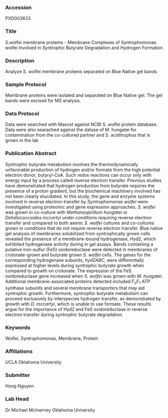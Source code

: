 ### Accession
PXD003633

### Title
S.wolfei membrane proteins -  Membrane Complexes of Syntrophomonas wolfei Involved in Syntrophic Butyrate Degradation and Hydrogen Formation

### Description
Analyze S. wolfei membrane proteins separated on Blue Native gel bands

### Sample Protocol
Membrane proteins were isolated and separated on Blue Native gel. The gel bands were excised for MS analysis.

### Data Protocol
Data were searched with Mascot against NCBI S. wolfei protein database. Data were also searached against the datase of M. hungatei for contamination from the co-cultured partner and S. aciditrophus that is grown in the lab

### Publication Abstract
Syntrophic butyrate metabolism involves the thermodynamically unfavorable production of hydrogen and/or formate from the high potential electron donor, butyryl-CoA. Such redox reactions can occur only with energy input by a process called reverse electron transfer. Previous studies have demonstrated that hydrogen production from butyrate requires the presence of a proton gradient, but the biochemical machinery involved has not been clearly elucidated. In this study, the gene and enzyme systems involved in reverse electron transfer by <i>Syntrophomonas wolfei</i> were investigated using proteomic and gene expression approaches. <i>S. wolfei</i> was grown in co-culture with <i>Methanospirillum hungatei</i> or <i>Dehalococcoides mccartyi</i> under conditions requiring reverse electron transfer and compared to both axenic <i>S. wolfei</i> cultures and co-cultures grown in conditions that do not require reverse electron transfer. Blue native gel analysis of membranes solubilized from syntrophically grown cells revealed the presence of a membrane-bound hydrogenase, Hyd2, which exhibited hydrogenase activity during in gel assays. Bands containing a putative iron-sulfur (FeS) oxidoreductase were detected in membranes of crotonate-grown and butyrate grown <i>S. wolfei</i> cells. The genes for the corresponding hydrogenase subunits, <i>hyd2ABC</i>, were differentially expressed at higher levels during syntrophic butyrate growth when compared to growth on crotonate. The expression of the FeS oxidoreductase gene increased when <i>S. wolfei</i> was grown with <i>M. hungatei</i>. Additional membrane-associated proteins detected included F<sub>o</sub>F<sub>1</sub> ATP synthase subunits and several membrane transporters that may aid syntrophic growth. Furthermore, syntrophic butyrate metabolism can proceed exclusively by interspecies hydrogen transfer, as demonstrated by growth with <i>D. mccartyi</i>, which is unable to use formate. These results argue for the importance of Hyd2 and FeS oxidoreductase in reverse electron transfer during syntrophic butyrate degradation.

### Keywords
Wolfei, Syntrophomonas, Membrane, Protein

### Affiliations
UCLA
Oklahoma University

### Submitter
Hong Nguyen

### Lab Head
Dr Michael McInerney
Oklahoma University


